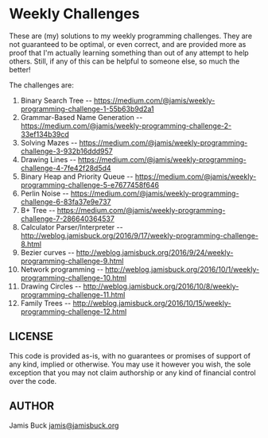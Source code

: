 # Weekly Challenges

These are (my) solutions to my weekly programming challenges. They are
not guaranteed to be optimal, or even correct, and are provided more as
proof that I'm actually learning something than out of any attempt to
help others. Still, if any of this can be helpful to someone else, so
much the better!

The challenges are:

1. Binary Search Tree -- https://medium.com/@jamis/weekly-programming-challenge-1-55b63b9d2a1
2. Grammar-Based Name Generation -- https://medium.com/@jamis/weekly-programming-challenge-2-33ef134b39cd
3. Solving Mazes -- https://medium.com/@jamis/weekly-programming-challenge-3-932b16ddd957
4. Drawing Lines -- https://medium.com/@jamis/weekly-programming-challenge-4-7fe42f28d5d4
5. Binary Heap and Priority Queue -- https://medium.com/@jamis/weekly-programming-challenge-5-e7677458f646
6. Perlin Noise -- https://medium.com/@jamis/weekly-programming-challenge-6-83fa37e9e737
7. B+ Tree -- https://medium.com/@jamis/weekly-programming-challenge-7-286640364537
8. Calculator Parser/Interpreter -- http://weblog.jamisbuck.org/2016/9/17/weekly-programming-challenge-8.html
9. Bezier curves -- http://weblog.jamisbuck.org/2016/9/24/weekly-programming-challenge-9.html
10. Network programming -- http://weblog.jamisbuck.org/2016/10/1/weekly-programming-challenge-10.html
11. Drawing Circles -- http://weblog.jamisbuck.org/2016/10/8/weekly-programming-challenge-11.html
12. Family Trees -- http://weblog.jamisbuck.org/2016/10/15/weekly-programming-challenge-12.html


## LICENSE

This code is provided as-is, with no guarantees or promises of support of
any kind, implied or otherwise. You may use it however you wish, the sole
exception that you may not claim authorship or any kind of financial control
over the code.


## AUTHOR

Jamis Buck <jamis@jamisbuck.org>

